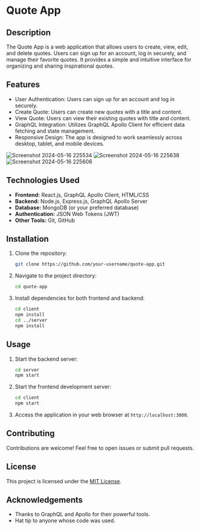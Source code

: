 # Quote App

## Description
The Quote App is a web application that allows users to create, view, edit, and delete quotes. Users can sign up for an account, log in securely, and manage their favorite quotes. It provides a simple and intuitive interface for organizing and sharing inspirational quotes.

## Features
- User Authentication: Users can sign up for an account and log in securely.
- Create Quote: Users can create new quotes with a title and content.
- View Quote: Users can view their existing quotes with title and content.
- GraphQL Integration: Utilizes GraphQL Apollo Client for efficient data fetching and state management.
- Responsive Design: The app is designed to work seamlessly across desktop, tablet, and mobile devices.

![Screenshot 2024-05-16 225534](https://github.com/Sparsh225/GraphQL/assets/92641998/cadc9689-ab10-4ac3-83dc-f87e77a0b57b)
![Screenshot 2024-05-16 225638](https://github.com/Sparsh225/GraphQL/assets/92641998/f9e962f4-340b-41b9-a9c1-c28837cd0fce)
![Screenshot 2024-05-16 225606](https://github.com/Sparsh225/GraphQL/assets/92641998/78254a69-ddb4-4d16-9571-b38aff50fe6c)




## Technologies Used
- **Frontend:** React.js, GraphQL Apollo Client, HTML/CSS
- **Backend:** Node.js, Express.js, GraphQL Apollo Server
- **Database:** MongoDB (or your preferred database)
- **Authentication:** JSON Web Tokens (JWT)
- **Other Tools:** Git, GitHub

## Installation
1. Clone the repository:
   ```bash
   git clone https://github.com/your-username/quote-app.git
   ```
2. Navigate to the project directory:
   ```bash
   cd quote-app
   ```
3. Install dependencies for both frontend and backend:
   ```bash
   cd client
   npm install
   cd ../server
   npm install
   ```

## Usage
1. Start the backend server:
   ```bash
   cd server
   npm start
   ```
2. Start the frontend development server:
   ```bash
   cd client
   npm start
   ```
3. Access the application in your web browser at `http://localhost:3000`.

## Contributing
Contributions are welcome! Feel free to open issues or submit pull requests.

## License
This project is licensed under the [MIT License](LICENSE).

## Acknowledgements
- Thanks to GraphQL and Apollo for their powerful tools.
- Hat tip to anyone whose code was used.

